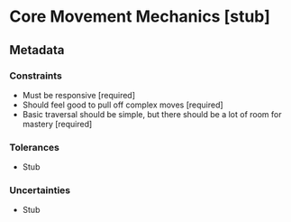 # Core Movement Mechanics [stub]

## Metadata

### Constraints
- Must be responsive [required]
- Should feel good to pull off complex moves [required]
- Basic traversal should be simple, but there should be a lot of room for mastery [required]

### Tolerances
- Stub

### Uncertainties
- Stub